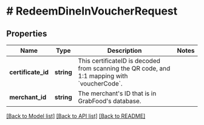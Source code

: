 # # RedeemDineInVoucherRequest

## Properties

Name | Type | Description | Notes
------------ | ------------- | ------------- | -------------
**certificate_id** | **string** | This certificateID is decoded from scanning the QR code, and 1:1 mapping with &#x60;voucherCode&#x60;. |
**merchant_id** | **string** | The merchant&#39;s ID that is in GrabFood&#39;s database. |

[[Back to Model list]](../../README.md#models) [[Back to API list]](../../README.md#endpoints) [[Back to README]](../../README.md)
